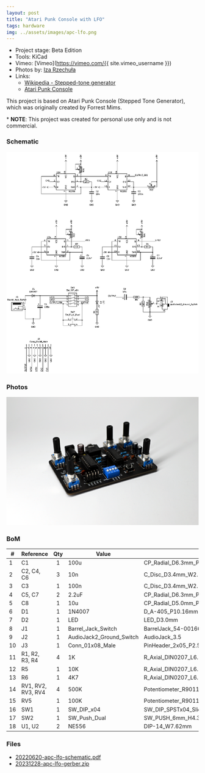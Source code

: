 ```yaml
---
layout: post
title: "Atari Punk Console with LFO"
tags: hardware
img: ../assets/images/apc-lfo.png
---
```


- Project stage: Beta Edition
- Tools: KiCad
- Vimeo: [Vimeo](https://vimeo.com/{{ site.vimeo_username }})
- Photos by: [Iza Rzechuła](https://www.iza.rzechula.pl/)
- Links:
    - [Wikipedia - Stepped-tone generator](https://en.wikipedia.org/wiki/Forrest_Mims#Stepped-tone_generator_(Atari_Punk_Console))
    - [Atari Punk Console](https://sdiy.info/wiki/Atari_Punk_Console)

This project is based on Atari Punk Console (Stepped Tone Generator),
which was originally created by Forrest Mims.

\* **NOTE**: This project was created for personal use only and is not commercial.

### Schematic

![apc-schematic.png](../assets/images/apc-lfo-schematic.png)

### Photos

![apc-lfo1.png](../assets/images/apc-lfo1.png)

### BoM

|#  |Reference         |Qty|Value                   |Footprint                                                              |
|---|------------------|:-:|------------------------|-----------------------------------------------------------------------|
|1  |C1                |1  |100u                    |CP_Radial_D6.3mm_P2.50mm                         |
|2  |C2, C4, C6        |3  |10n                     |C_Disc_D3.4mm_W2.1mm_P2.50mm                             |
|3  |C3                |1  |100n                    |C_Disc_D3.4mm_W2.1mm_P2.50mm                             |
|4  |C5, C7            |2  |2.2uF                   |CP_Radial_D6.3mm_P2.50mm                         |
|5  |C8                |1  |10u                     |CP_Radial_D5.0mm_P2.50mm                         |
|6  |D1                |1  |1N4007                  |D_A-405_P10.16mm                                  |
|7  |D2                |1  |LED                     |LED_D3.0mm                                                     |
|8  |J1                |1  |Barrel_Jack_Switch      |BarrelJack_54-00166                              |
|9  |J2                |1  |AudioJack2_Ground_Switch|AudioJack_3.5                                    |
|10 |J3                |1  |Conn_01x08_Male         |PinHeader_2x05_P2.54mm             |
|11 |R1, R2, R3, R4    |4  |1K                      |R_Axial_DIN0207_L6.3mm_D2.5mm_P10.16mm|
|12 |R5                |1  |10K                     |R_Axial_DIN0207_L6.3mm_D2.5mm_P10.16mm|
|13 |R6                |1  |4K7                     |R_Axial_DIN0207_L6.3mm_D2.5mm_P10.16mm|
|14 |RV1, RV2, RV3, RV4|4  |500K                    |Potentiometer_R9011                              |
|15 |RV5               |1  |100K                    |Potentiometer_R9011                              |
|16 |SW1               |1  |SW_DIP_x04              |SW_DIP_SPSTx04_Slide_9.78x12.34mm_W7.62mm_P2.54mm    |
|17 |SW2               |1  |SW_Push_Dual            |SW_PUSH_6mm_H4.3mm                               |
|18 |U1, U2            |2  |NE556                   |DIP-14_W7.62mm                                             |


### Files
- [20220620-apc-lfo-schematic.pdf](../assets/files/20220620-apc-lfo-schematic.pdf)
- [20231228-apc-lfo-gerber.zip](../assets/files/20231228-apc-lfo-gerber.zip)
